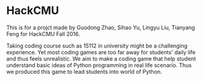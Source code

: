 # HackCMU
This is for a projct made by Guodong Zhao, Sihao Yu, Lingyu Liu, Tianyang Feng for HackCMU Fall 2016. 

Taking coding course such as 15112 in university might be a challenging experience. Yet most coding games are too far away for students' daily life and thus feels unrealistic. We aim to make a coding game that help student understand basic ideas of Python programming in real life scenario. Thus we produced this game to lead students into world of Python.


